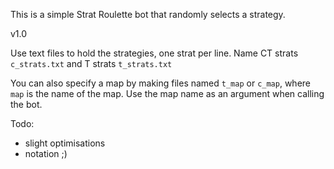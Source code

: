 This is a simple Strat Roulette bot that randomly selects a strategy.

v1.0

Use text files to hold the strategies, one strat per line. Name CT strats `c_strats.txt` and T strats `t_strats.txt`

You can also specify a map by making files named `t_map` or `c_map`, where `map` is the name of the map. Use the map name as an argument when calling the bot.

Todo:
- slight optimisations
- notation ;)